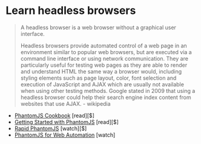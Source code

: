 # Learn headless browsers

> A headless browser is a web browser without a graphical user interface.
>
> Headless browsers provide automated control of a web page in an environment similar to popular web browsers, but are executed via a command line interface or using network communication. They are particularly useful for testing web pages as they are able to render and understand HTML the same way a browser would, including styling elements such as page layout, color, font selection and execution of JavaScript and AJAX which are usually not available when using other testing methods. Google stated in 2009 that using a headless browser could help their search engine index content from websites that use AJAX. - wikipedia

-   [PhantomJS Cookbook](http://www.amazon.com/PhantomJS-Cookbook-Rob-Friesel/dp/178398192X) [read][$]
-   [Getting Started with PhantomJS](http://www.amazon.com/Getting-Started-PhantomJS-Aries-Beltran/dp/1782164227) [read][$]
-   [Rapid PhantomJS](https://www.packtpub.com/web-development/rapid-phantomjs-video) [watch][$]
-   [PhantomJS for Web Automation](https://www.youtube.com/watch?v=OqEcn_6GBDI) [watch]
